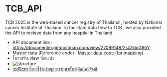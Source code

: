 # TCB_API

TCB 2025 is the web-based cancer registry of Thailand , hosted by National cancer Institute of Thailand
To facilitate data flow to TCB , we also provided the API to recieve data from any hosptial in Thailand.
- API document link :
  https://documenter.getpostman.com/view/27089148/2sAYdoG86Y
- Master data (Reference code) : [Master data code (for mapping)](/master_data) 
- โครงสร้าง view ที่แนะนำ
- ![structure](https://github.com/it-nci/TCB_API/blob/main/image/Screenshot%202025-04-27%20222109.jpg)
- [icd9cm ที่อาจใช้ดึงข้อมูลการรักษาทั้งผ่าตัด/เคมี/รังสี](/icd9cm).
